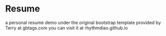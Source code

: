 Resume
======

a personal resume demo under the original bootstrap template provided by Terry at gbtags.com
you can visit it at rhythmdiao.github.io
